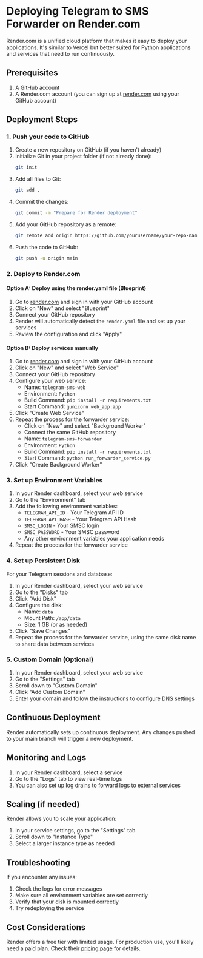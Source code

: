 # Deploying Telegram to SMS Forwarder on Render.com

Render.com is a unified cloud platform that makes it easy to deploy your applications. It's similar to Vercel but better suited for Python applications and services that need to run continuously.

## Prerequisites

1. A GitHub account
2. A Render.com account (you can sign up at [render.com](https://render.com) using your GitHub account)

## Deployment Steps

### 1. Push your code to GitHub

1. Create a new repository on GitHub (if you haven't already)
2. Initialize Git in your project folder (if not already done):
   ```bash
   git init
   ```
3. Add all files to Git:
   ```bash
   git add .
   ```
4. Commit the changes:
   ```bash
   git commit -m "Prepare for Render deployment"
   ```
5. Add your GitHub repository as a remote:
   ```bash
   git remote add origin https://github.com/yourusername/your-repo-name.git
   ```
6. Push the code to GitHub:
   ```bash
   git push -u origin main
   ```

### 2. Deploy to Render.com

#### Option A: Deploy using the render.yaml file (Blueprint)

1. Go to [render.com](https://render.com) and sign in with your GitHub account
2. Click on "New" and select "Blueprint"
3. Connect your GitHub repository
4. Render will automatically detect the `render.yaml` file and set up your services
5. Review the configuration and click "Apply"

#### Option B: Deploy services manually

1. Go to [render.com](https://render.com) and sign in with your GitHub account
2. Click on "New" and select "Web Service"
3. Connect your GitHub repository
4. Configure your web service:
   - Name: `telegram-sms-web`
   - Environment: `Python`
   - Build Command: `pip install -r requirements.txt`
   - Start Command: `gunicorn web_app:app`
5. Click "Create Web Service"
6. Repeat the process for the forwarder service:
   - Click on "New" and select "Background Worker"
   - Connect the same GitHub repository
   - Name: `telegram-sms-forwarder`
   - Environment: `Python`
   - Build Command: `pip install -r requirements.txt`
   - Start Command: `python run_forwarder_service.py`
7. Click "Create Background Worker"

### 3. Set up Environment Variables

1. In your Render dashboard, select your web service
2. Go to the "Environment" tab
3. Add the following environment variables:
   - `TELEGRAM_API_ID` - Your Telegram API ID
   - `TELEGRAM_API_HASH` - Your Telegram API Hash
   - `SMSC_LOGIN` - Your SMSC login
   - `SMSC_PASSWORD` - Your SMSC password
   - Any other environment variables your application needs
4. Repeat the process for the forwarder service

### 4. Set up Persistent Disk

For your Telegram sessions and database:

1. In your Render dashboard, select your web service
2. Go to the "Disks" tab
3. Click "Add Disk"
4. Configure the disk:
   - Name: `data`
   - Mount Path: `/app/data`
   - Size: 1 GB (or as needed)
5. Click "Save Changes"
6. Repeat the process for the forwarder service, using the same disk name to share data between services

### 5. Custom Domain (Optional)

1. In your Render dashboard, select your web service
2. Go to the "Settings" tab
3. Scroll down to "Custom Domain"
4. Click "Add Custom Domain"
5. Enter your domain and follow the instructions to configure DNS settings

## Continuous Deployment

Render automatically sets up continuous deployment. Any changes pushed to your main branch will trigger a new deployment.

## Monitoring and Logs

1. In your Render dashboard, select a service
2. Go to the "Logs" tab to view real-time logs
3. You can also set up log drains to forward logs to external services

## Scaling (if needed)

Render allows you to scale your application:

1. In your service settings, go to the "Settings" tab
2. Scroll down to "Instance Type"
3. Select a larger instance type as needed

## Troubleshooting

If you encounter any issues:

1. Check the logs for error messages
2. Make sure all environment variables are set correctly
3. Verify that your disk is mounted correctly
4. Try redeploying the service

## Cost Considerations

Render offers a free tier with limited usage. For production use, you'll likely need a paid plan. Check their [pricing page](https://render.com/pricing) for details. 